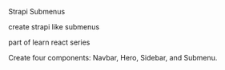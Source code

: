 Strapi Submenus

create strapi like submenus

part of learn react series

Create four components: Navbar, Hero, Sidebar, and Submenu.

